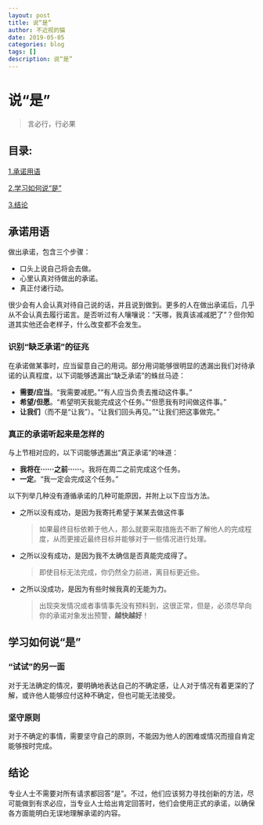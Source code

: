 ```yaml
---
layout: post
title: 说“是”
author: 不近视的猫
date: 2019-05-05
categories: blog
tags: []
description: 说“是”
---
```



# 说“是”

> 言必行，行必果

## 目录:
[1.承诺用语](#1)

[2.学习如何说“是”](#2)

[3.结论](#3)

## <span id = "1">承诺用语</span>
做出承诺，包含三个步骤：

- 口头上说自己将会去做。
- 心里认真对待做出的承诺。
- 真正付诸行动。

很少会有人会认真对待自己说的话，并且说到做到。更多的人在做出承诺后，几乎从不会认真去履行诺言。是否听过有人嚷嚷说：“天哪，我真该减减肥了”？但你知道其实他还会老样子，什么改变都不会发生。

### 识别“缺乏承诺”的征兆
在承诺做某事时，应当留意自己的用词。部分用词能够很明显的透漏出我们对待承诺的认真程度，以下词能够透漏出“缺乏承诺”的蛛丝马迹：

- **需要/应当**。“我需要减肥。”“有人应当负责去推动这件事。”
- **希望/但愿**。“希望明天我能完成这个任务。”“但愿我有时间做这件事。”
- **让我们**（而不是“让我”）。“让我们回头再见。”“让我们把这事做完。”

### 真正的承诺听起来是怎样的
与上节相对应的，以下词能够透漏出“真正承诺”的味道：

- **我将在······之前······**。我将在周二之前完成这个任务。
- **一定**。“我一定会完成这个任务。”

以下列举几种没有遵循承诺的几种可能原因，并附上以下应当方法。

- 之所以没有成功，是因为我寄托希望于某某去做这件事

	> 如果最终目标依赖于他人，那么就要采取措施去不断了解他人的完成程度，从而更接近最终目标并能够对于一些情况进行处理。
	
- 之所以没有成功，是因为我不太确信是否真能完成得了。

	> 即使目标无法完成，你仍然全力前进，离目标更近些。
	
- 之所以没成功，是因为有些时候我真的无能为力。

	> 出现突发情况或者事情事先没有预料到，这很正常，但是，必须尽早向你的承诺对象发出预警，**越快越好**！

## <span id = "2">学习如何说“是”</span>
### “试试”的另一面
对于无法确定的情况，要明确地表达自己的不确定感，让人对于情况有着更深的了解，或许他人能够应付这种不确定，但也可能无法接受。

### 坚守原则
对于不确定的事情，需要坚守自己的原则，不能因为他人的困难或情况而擅自肯定能够按时完成。

## <span id = "3">结论</span>
专业人士不需要对所有请求都回答“是”。不过，他们应该努力寻找创新的方法，尽可能做到有求必应，当专业人士给出肯定回答时，他们会使用正式的承诺，以确保各方面能明白无误地理解承诺的内容。




